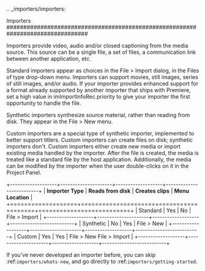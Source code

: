 .. _importers/importers:

Importers
################################################################################

Importers provide video, audio and/or closed captioning from the media source. This source can be a single file, a set of files, a communication link between another application, etc.

Standard importers appear as choices in the File > Import dialog, in the Files of type drop-down menu. Importers can support movies, still images, series of still images, and/or audio. If your importer provides enhanced support for a format already supported by another importer that ships with Premiere, set a high value in imImportInfoRec.priority to give your importer the first opportunity to handle the file.

Synthetic importers synthesize source material, rather than reading from disk. They appear in the File > New menu.

Custom importers are a special type of synthetic importer, implemented to better support titlers. Custom importers can create files on disk; synthetic importers don't. Custom importers either create new media or import existing media handled by the importer. After the file is created, the media is treated like a standard file by the host application. Additionally, the media can be modified by the importer when the user double-clicks on it in the Project Panel.

+-------------------+---------------------+-------------------+--------------------------+
| **Importer Type** | **Reads from disk** | **Creates clips** |    **Menu Location**     |
+===================+=====================+===================+==========================+
| Standard          | Yes                 | No                | File > Import            |
+-------------------+---------------------+-------------------+--------------------------+
| Synthetic         | No                  | Yes               | File > New               |
+-------------------+---------------------+-------------------+--------------------------+
| Custom            | Yes                 | Yes               | File > New File > Import |
+-------------------+---------------------+-------------------+--------------------------+

If you've never developed an importer before, you can skip :ref:`importers/whats-new`, and go directly to :ref:`importers/getting-started`.
